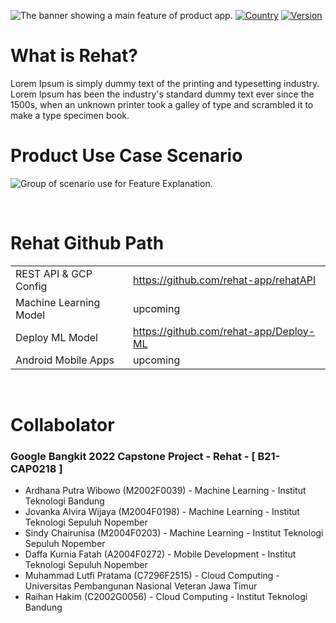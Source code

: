 ![The banner showing a main feature of product app.](https://storage.googleapis.com/rehat/Intro.png)
[![Country](https://img.shields.io/badge/country-Indonesia-blue.svg)](#)
[![Version](https://badgen.net/badge/Rehat/Alpha/f2a)](#)

# What is **Rehat**?

Lorem Ipsum is simply dummy text of the printing and typesetting industry. Lorem Ipsum has been the industry's standard dummy text ever since the 1500s, when an unknown printer took a galley of type and scrambled it to make a type specimen book.

#

# Product Use Case Scenario

![Group of scenario use for Feature Explanation.](https://storage.googleapis.com/rehat/Scenario%20Feature%20Use.png)

</br>

# Rehat Github Path

|                        |                                        |
| ---------------------- | -------------------------------------- |
| REST API & GCP Config  | https://github.com/rehat-app/rehatAPI  |
| Machine Learning Model | upcoming                               |
| Deploy ML Model        | https://github.com/rehat-app/Deploy-ML |
| Android Mobile Apps    | upcoming                               |

</br>

# Collabolator

### Google Bangkit 2022 Capstone Project - Rehat - [ B21-CAP0218 ]

- Ardhana Putra Wibowo (M2002F0039) - Machine Learning - Institut Teknologi Bandung
- Jovanka Alvira Wijaya (M2004F0198) - Machine Learning - Institut Teknologi Sepuluh Nopember
- Sindy Chairunisa (M2004F0203) - Machine Learning - Institut Teknologi Sepuluh Nopember
- Daffa Kurnia Fatah (A2004F0272) - Mobile Development - Institut Teknologi Sepuluh Nopember
- Muhammad Lutfi Pratama (C7296F2515) - Cloud Computing - Universitas Pembangunan Nasional Veteran Jawa Timur
- Raihan Hakim (C2002G0056) - Cloud Computing - Institut Teknologi Bandung
